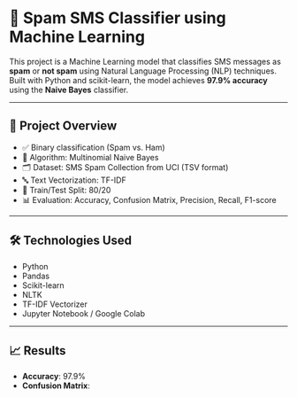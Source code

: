 # 📩 Spam SMS Classifier using Machine Learning

This project is a Machine Learning model that classifies SMS messages as **spam** or **not spam** using Natural Language Processing (NLP) techniques. Built with Python and scikit-learn, the model achieves **97.9% accuracy** using the **Naive Bayes** classifier.

---

## 📌 Project Overview

- ✅ Binary classification (Spam vs. Ham)
- 🧠 Algorithm: Multinomial Naive Bayes
- 🗂 Dataset: SMS Spam Collection from UCI (TSV format)
- 🔤 Text Vectorization: TF-IDF
- 🧪 Train/Test Split: 80/20
- 📊 Evaluation: Accuracy, Confusion Matrix, Precision, Recall, F1-score

---

## 🛠️ Technologies Used

- Python
- Pandas
- Scikit-learn
- NLTK
- TF-IDF Vectorizer
- Jupyter Notebook / Google Colab

---

## 📈 Results

- **Accuracy**: 97.9%
- **Confusion Matrix**:

